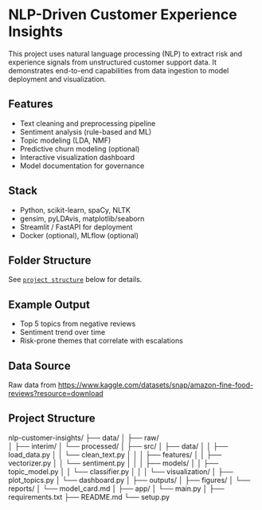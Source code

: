 # NLP-Driven Customer Experience Insights

This project uses natural language processing (NLP) to extract risk and experience signals from unstructured customer support data. It demonstrates end-to-end capabilities from data ingestion to model deployment and visualization.

## Features
- Text cleaning and preprocessing pipeline
- Sentiment analysis (rule-based and ML)
- Topic modeling (LDA, NMF)
- Predictive churn modeling (optional)
- Interactive visualization dashboard
- Model documentation for governance

## Stack

- Python, scikit-learn, spaCy, NLTK
- gensim, pyLDAvis, matplotlib/seaborn
- Streamlit / FastAPI for deployment
- Docker (optional), MLflow (optional)

## Folder Structure

See [`project structure`](#) below for details.

## Example Output

- Top 5 topics from negative reviews
- Sentiment trend over time
- Risk-prone themes that correlate with escalations

## Data Source
Raw data from https://www.kaggle.com/datasets/snap/amazon-fine-food-reviews?resource=download

## Project Structure
nlp-customer-insights/
├── data/
│   ├── raw/     
│   ├── interim/ 
│   └── processed/
│
├── src/
│   ├── data/
│   │   ├── load_data.py
│   │   └── clean_text.py
│   │
│   ├── features/
│   │   ├── vectorizer.py
│   │   └── sentiment.py
│   │
│   ├── models/
│   │   ├── topic_model.py
│   │   └── classifier.py
│   │
│   └── visualization/
│       ├── plot_topics.py
│       └── dashboard.py
│
├── outputs/
│   ├── figures/
│   └── reports/
│       └── model_card.md
│
├── app/
│   └── main.py
│
├── requirements.txt
├── README.md
└── setup.py

